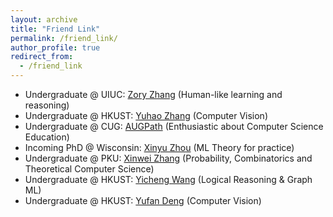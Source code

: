 ```yaml
---
layout: archive
title: "Friend Link"
permalink: /friend_link/
author_profile: true
redirect_from:
  - /friend_link
---
```


- Undergraduate @ UIUC: [Zory Zhang](https://zoryzhang.notion.site/Zory-Zhang-s-Webpage-f1e7acc889b94403b0fa710049f91ad7) (Human-like learning and reasoning) 
- Undergraduate @ HKUST: [Yuhao Zhang](https://yzhanglp.com/) (Computer Vision)
- Undergraduate @ CUG: [AUGPath](https://shzaiz.github.io) (Enthusiastic about Computer Science Education)
- Incoming PhD @ Wisconsin: [Xinyu Zhou](https://www.xinyuzhou.me/home) (ML Theory for practice)
- Undergraduate @ PKU: [Xinwei Zhang](https://xinweizhang.notion.site/Xinwei-Zhang-dbb1693e87f74eeb9df381d89c9d55cf) (Probability, Combinatorics and Theoretical Computer Science)
- Undergraduate @ HKUST: [Yicheng Wang](https://ywangmy.github.io/index.html) (Logical Reasoning & Graph ML)
- Undergraduate @ HKUST: [Yufan Deng](https://yfde.cc/) (Computer Vision)